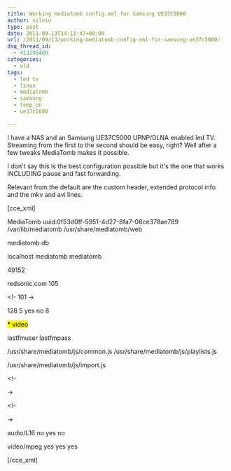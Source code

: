 ```yaml
---
title: Working mediatomb config.xml for Samsung UE37C5000
author: silviu
type: post
date: 2011-09-13T14:11:47+00:00
url: /2011/09/13/working-mediatomb-config-xml-for-samsung-ue37c5000/
dsq_thread_id:
  - 413295480
categories:
  - old
tags:
  - led tv
  - linux
  - mediatomb
  - samsung
  - temp_on
  - ue37c5000

---
```

I have a NAS and an Samsung UE37C5000 UPNP/DLNA enabled led TV. Streaming from the first to the second should be easy, right? Well after a few tweaks MediaTomb makes it possible.

I don't say this is the best configuration possible but it's the one that works INCLUDING pause and fast forwarding.

Relevant from the default are the custom header, extended protocol info and the mkv and avi lines.

[cce_xml]

MediaTomb
uuid:0f53d0ff-5951-4d27-8fa7-06ce378ae789
/var/lib/mediatomb
/usr/share/mediatomb/web

mediatomb.db

localhost
mediatomb
mediatomb

49152
<!-- For PS3 support change to "yes" -->


<!--
       Uncomment the lines below to get rid of jerky avi playback on the
       DSM320 or to enable subtitles support on the DSM units
    -->

redsonic.com
105

<!-- Uncomment the line below if you have a Telegent TG100 -->


<!-
101
->

128
5
yes
no
8

<mark>
*
<mark>
video
</mark>
</mark>

lastfmuser
lastfmpass

/usr/share/mediatomb/js/common.js
/usr/share/mediatomb/js/playlists.js

/usr/share/mediatomb/js/import.js

<map />

<map />

<map />

<map />

<map />

<map />

<map />

<map />

<map />

<map />

<map />

<map />

<map />

<map />

<map />

<map />

<map />

<map />

<map />

<map />

<!-- Uncomment the line below for PS3 divx support -->


<!- </p>
<map />
->

<!-- Uncomment the line below for D-Link DSM / ZyXEL DMA-1000 -->


<!- </p>
<map />
-></p>
<map />

<map />

<map />

audio/L16
no
yes
no

video/mpeg
yes
yes
yes

[/cce_xml]